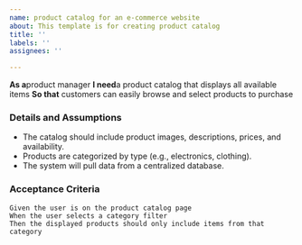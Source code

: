 ```yaml
---
name: product catalog for an e-commerce website
about: This template is for creating product catalog
title: ''
labels: ''
assignees: ''

---
```


**As a**product manager
 **I need**a product catalog that displays all available items
 **So that** customers can easily browse and select products to purchase   
   
 ### Details and Assumptions
 - The catalog should include product images, descriptions, prices, and availability.
- Products are categorized by type (e.g., electronics, clothing).
- The system will pull data from a centralized database.
   
 ### Acceptance Criteria  
   
 ```gherkin
 Given the user is on the product catalog page
 When the user selects a category filter
 Then the displayed products should only include items from that category
 ```
